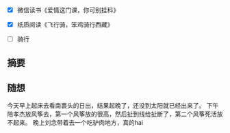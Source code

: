 - [x] 微信读书《爱情这门课，你可别挂科》
- [x] 纸质阅读《飞行骑，笨鸡骑行西藏》
- [ ] 骑行


## 摘要


## 随想
今天早上起床去看南裹头的日出，结果起晚了，还没到太阳就已经出来了。
下午陪孝杰放风筝去，第一个风筝放的很高，然后扯到线给扯断了，第二个风筝死活放不起来。
晚上刘念带着去一个吃驴肉地方，真的hai